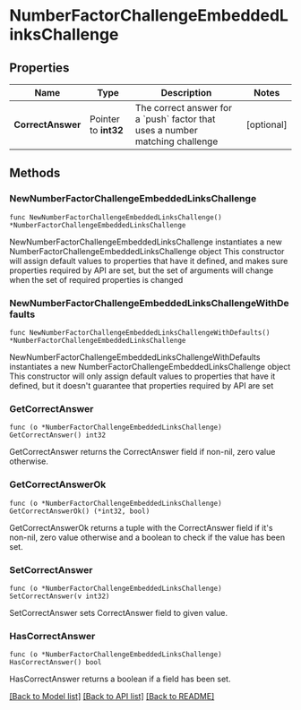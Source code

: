 # NumberFactorChallengeEmbeddedLinksChallenge

## Properties

Name | Type | Description | Notes
------------ | ------------- | ------------- | -------------
**CorrectAnswer** | Pointer to **int32** | The correct answer for a &#x60;push&#x60; factor that uses a number matching challenge | [optional] 

## Methods

### NewNumberFactorChallengeEmbeddedLinksChallenge

`func NewNumberFactorChallengeEmbeddedLinksChallenge() *NumberFactorChallengeEmbeddedLinksChallenge`

NewNumberFactorChallengeEmbeddedLinksChallenge instantiates a new NumberFactorChallengeEmbeddedLinksChallenge object
This constructor will assign default values to properties that have it defined,
and makes sure properties required by API are set, but the set of arguments
will change when the set of required properties is changed

### NewNumberFactorChallengeEmbeddedLinksChallengeWithDefaults

`func NewNumberFactorChallengeEmbeddedLinksChallengeWithDefaults() *NumberFactorChallengeEmbeddedLinksChallenge`

NewNumberFactorChallengeEmbeddedLinksChallengeWithDefaults instantiates a new NumberFactorChallengeEmbeddedLinksChallenge object
This constructor will only assign default values to properties that have it defined,
but it doesn't guarantee that properties required by API are set

### GetCorrectAnswer

`func (o *NumberFactorChallengeEmbeddedLinksChallenge) GetCorrectAnswer() int32`

GetCorrectAnswer returns the CorrectAnswer field if non-nil, zero value otherwise.

### GetCorrectAnswerOk

`func (o *NumberFactorChallengeEmbeddedLinksChallenge) GetCorrectAnswerOk() (*int32, bool)`

GetCorrectAnswerOk returns a tuple with the CorrectAnswer field if it's non-nil, zero value otherwise
and a boolean to check if the value has been set.

### SetCorrectAnswer

`func (o *NumberFactorChallengeEmbeddedLinksChallenge) SetCorrectAnswer(v int32)`

SetCorrectAnswer sets CorrectAnswer field to given value.

### HasCorrectAnswer

`func (o *NumberFactorChallengeEmbeddedLinksChallenge) HasCorrectAnswer() bool`

HasCorrectAnswer returns a boolean if a field has been set.


[[Back to Model list]](../README.md#documentation-for-models) [[Back to API list]](../README.md#documentation-for-api-endpoints) [[Back to README]](../README.md)



